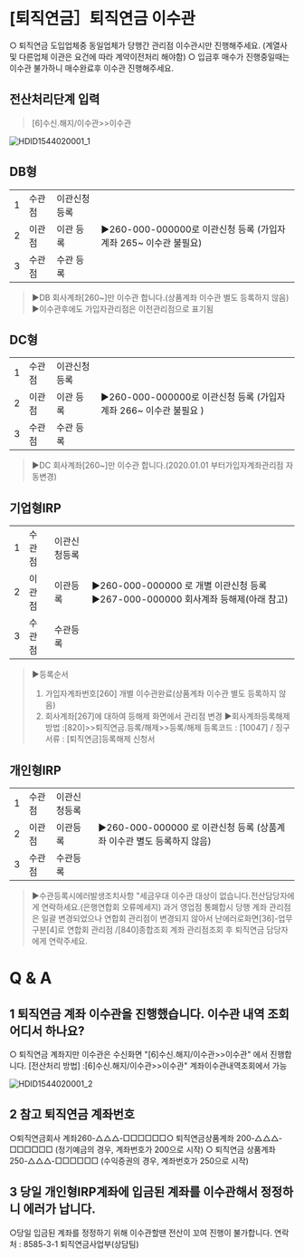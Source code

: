 # [퇴직연금］퇴직연금 이수관
○ 퇴직연금 도입업체중 동일업체가 당행간 관리점 이수관시만 진행해주세요.
(계열사 및 다른업체 이관은 요건에 따라 계약이전처리 해야함)
○ 입금후
매수가 진행중일때는 이수관 불가하니 매수완료후 이수관 진행해주세요.
## 전산처리단계 입력
> [6]수신.해지/이수관>>이수관

![HDID1544020001_1](HDID1544020001_1.jpg)

## DB형

<table><tbody><tr>
<td>
1</td>
<td>
수관점</td>
<td>
이관신청 등록</td>
<td rowspan="3">▶260-000-000000로 이관신청 등록
(가입자계좌 265~ 이수관 불필요)</td></tr><tr>
<td>
2</td>
<td>
이관점</td>
<td>
이관 등록</td></tr><tr>
<td>
3</td>
<td>
수관점</td>
<td>
수관 등록</td></tr></tbody>
</table>


> ▶DB 회사계좌[260~]만 이수관 합니다.(상품계좌 이수관 별도 등록하지 않음)
> ▶이수관후에도 가입자관리점은 이전관리점으로 표기됨
## DC형

<table><tbody><tr>
<td>
1</td>
<td>
수관점</td>
<td>
이관신청 등록</td>
<td rowspan="3">▶260-000-000000로 이관신청 등록
(가입자계좌 266~ 이수관 불필요 )</td></tr><tr>
<td>
2</td>
<td>
이관점</td>
<td>
이관 등록</td></tr><tr>
<td>
3</td>
<td>
수관점</td>
<td>
수관 등록</td></tr></tbody>
</table>


> ▶DC 회사계좌[260~]만 이수관 합니다.(2020.01.01 부터가입자계좌관리점 자동변경)
## 기업형IRP

<table><tbody><tr>
<td>
1</td>
<td>
수관점</td>
<td>
이관신청등록</td>
<td rowspan="3">▶260-000-000000 로 개별 이관신청 등록
▶267-000-000000 회사계좌 등해제(아래 참고)</td></tr><tr>
<td>
2</td>
<td>
이관점</td>
<td>
이관등록</td></tr><tr>
<td>
3</td>
<td>
수관점</td>
<td>
수관등록</td></tr></tbody>
</table>


> ▶등록순서
> 1) 가입자계좌번호[260] 개별 이수관완료(상품계좌 이수관 별도 등록하지 않음)
> 2) 회사계좌[267]에 대하여 등해제 화면에서 관리점 변경
> ▶회사계좌등록해제 방법 :[820]>>퇴직연금.등록/해제>>등록/해제
> 등록코드 : [10047] / 징구서류 : [퇴직연금]등록해제 신청서
## 개인형IRP

<table><tbody><tr>
<td>
1</td>
<td>
수관점</td>
<td>
이관신청등록</td>
<td rowspan="3">▶260-000-000000 로 이관신청 등록
(상품계좌 이수관 별도 등록하지 않음)</td></tr><tr>
<td>
2</td>
<td>
이관점</td>
<td>
이관등록</td></tr><tr>
<td>
3</td>
<td>
수관점</td>
<td>
수관등록</td></tr></tbody>
</table>


> ▶수관등록시에러발생조치사항
> "세금우대 이수관 대상이 없습니다.전산담당자에게 연락하세요.(은행연합회 오류메세지)
> 과거 영업점 통폐합시 당행 계좌 관리점은 일괄 변경되었으나 연합회 관리점이 변경되지 않아서 난에러로화면[36]-업무구분[4]로 연합회 관리점 /[840]종합조회 계좌 관리점조회 후
> 퇴직연금 담당자에게 연락주세요.
# Q & A
## 1 퇴직연금 계좌 이수관을 진행했습니다. 이수관 내역 조회 어디서 하나요?
○ 퇴직연금 계좌지만 이수관은 수신화면 "[6]수신.해지/이수관>>이수관" 에서 진행합니다.
[전산처리 방법] :[6]수신.해지/이수관>>이수관" 계좌이수관내역조회에서 가능

![HDID1544020001_2](HDID1544020001_2.jpg)

## 2 참고 퇴직연금 계좌번호
○퇴직연금회사
계좌260-△△△-□□□□□□○ 퇴직연금상품계좌
200-△△△-□□□□□□ (정기예금의 경우, 계좌번호가 200으로 시작)
○ 퇴직연금 상품계좌
250-△△△-□□□□□□ (수익증권의 경우, 계좌번호가 250으로 시작)
## 3 당일 개인형IRP계좌에 입금된 계좌를 이수관해서 정정하니 에러가 납니다.
○당일 입금된 계좌를 정정하기 위해 이수관할땐 전산이 꼬여 진행이 불가합니다.
연락처 : 8585-3-1 퇴직연금사업부(상담팀)
